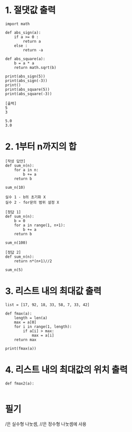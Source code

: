 # 1. 절댓값 출력  
~~~
import math

def abs_sign(a):
    if a >= 0 :
        return a
    else :
        return -a
    
def abs_square(a):
    b = a * a
    return math.sqrt(b)

print(abs_sign(5))
print(abs_sign(-3))
print()
print(abs_square(5))
print(abs_square(-3))
~~~
~~~
[출력]
5
3

5.0
3.0
~~~  
# 2. 1부터 n까지의 합  
~~~
[작성 답안]
def sum_n(n):
    for a in n:
        b += a
    return b

sum_n(10)

실수 1 - b의 초기화 X
실수 2 - for문의 범위 설정 X
~~~
~~~
[정답 1]
def sum_n(n):
    b = 0                   
    for a in range(1, n+1): 
        b += a
    return b

sum_n(100)

[정답 2]
def sum_n(n):
    return n*(n+1)//2

sum_n(5)
~~~  
# 3. 리스트 내의 최대값 출력
~~~
list = [17, 92, 18, 33, 58, 7, 33, 42]

def fmax(a):
    length = len(a)
    max = a[0]
    for i in range(1, length):
        if a[i] > max:
            max = a[i]
    return max

print(fmax(a))
~~~  
# 4. 리스트 내의 최대값의 위치 출력
~~~
def fmax2(a):
    
~~~  
# 필기  
/은 실수형 나눗셈, //은 정수형 나눗셈에 사용  
